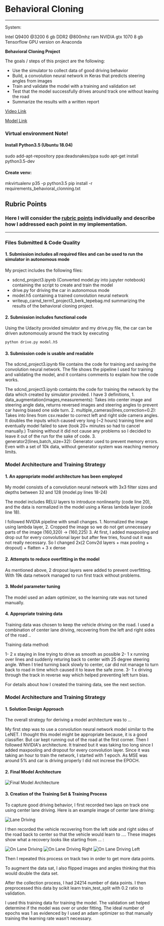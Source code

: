 # **Behavioral Cloning** 
---
System:

Intel Q9400 @3200
6 gb DDR2 @800mhz ram
NVIDIA gtx 1070 8 gb
Tensorflow GPU version on Anaconda

**Behavioral Cloning Project**

The goals / steps of this project are the following:
* Use the simulator to collect data of good driving behavior
* Build, a convolution neural network in Keras that predicts steering angles from images
* Train and validate the model with a training and validation set
* Test that the model successfully drives around track one without leaving the road
* Summarize the results with a written report

[Video Link](https://drive.google.com/file/d/0B1qa2SOuBDHOYVhYN1RTZ1dBTHc/view)

[Model Link](https://drive.google.com/open?id=0B1qa2SOuBDHOZk1jWC1ZTmtlU2M)

### Virtual environment Note!

#### Install Python3.5 (Ubuntu 18.04)
sudo add-apt-repository ppa:deadsnakes/ppa
sudo apt-get install python3.5-dev

#### Create venv: 
mkvirtualenv p35 -p python3.5
pip install -r requirements_behavioral_clonning.txt


## Rubric Points
### Here I will consider the [rubric points](https://review.udacity.com/#!/rubrics/432/view) individually and describe how I addressed each point in my implementation.  

---
### Files Submitted & Code Quality

#### 1. Submission includes all required files and can be used to run the simulator in autonomous mode

My project includes the following files:
* sdcnd_project3.ipynb (Converted model.py into jupyter notebook) containing the script to create and train the model
* drive.py for driving the car in autonomous mode
* model.h5 containing a trained convolution neural network 
* writeup_carnd_term1_project3_berk_tepebag.md summarizing the results of the behavioral cloning project.

#### 2. Submission includes functional code
Using the Udacity provided simulator and my drive.py file, the car can be driven autonomously around the track by executing 
```sh
python drive.py model.h5
```

#### 3. Submission code is usable and readable

The sdcnd_project3.ipynb file contains the code for training and saving the convolution neural network. The file shows the pipeline I used for training and validating the model, and it contains comments to explain how the code works.

The sdcnd_project3.ipynb containts the code for training the network by the data which created by simulator provided. I have 3 definitions,
	1. data_augmentation(images,measurements):
	Takes into center image and steering angle data, returns reversed images and steering angles to prevent car having biased one side turn.
	2. multiple_cameras(lines,correction=0.2):
	Takes into lines from csv.reader to correct left and right side camera angles. It doubles the inputs which caused very long (~2 hours) training time and eventually model failed to save (took 20+ minutes so had  to cancel manually.) Training without it did not cause any problems so I decided to leave it out of the run for the sake of code.
	3. generator2(lines,batch_size=32):
	Generator used to prevent memory errors. Even with a set of 10k data, without generator system was reaching memory limits. 

### Model Architecture and Training Strategy

#### 1. An appropriate model architecture has been employed

My model consists of a convolution neural network with 3x3 filter sizes and depths between 32 and 128 (model.py lines 18-24) 

The model includes RELU layers to introduce nonlinearity (code line 20), and the data is normalized in the model using a Keras lambda layer (code line 18). 

I followed NVIDIA pipeline with small changes.
	1. Normalized the image using lambda layer,
	2. Cropped the image so we do not get unnecessary parts of the image (160,320) -> (160,225)
	3. At first, I added maxpooling and drop out for every convolutional layer but after few tries, found out it was not really necessary.
	So I changed 2x(2 Conv2d layers + max pooling + dropout) + flatten + 3 x dense
	


#### 2. Attempts to reduce overfitting in the model

As mentioned above, 2 dropout layers were added to prevent overfitting. With 19k data network managed to run first track without problems. 

#### 3. Model parameter tuning

The model used an adam optimizer, so the learning rate was not tuned manually.

#### 4. Appropriate training data

Training data was chosen to keep the vehicle driving on the road. I used a combination of center lane driving, recovering from the left and right sides of the road ..

Training data method:

1- 2 x staying in line trying to drive as smooth as possible
2- 1 x running over lines and suddenly returing back to center with 25 degree steering angle. When I tried turning back slowly to center, car did not manage to turn back to road in time which caused it to leave the safe zone.
3- 1 x driving through the track in reverse way which helped preventing left turn bias. 

For details about how I created the training data, see the next section. 

### Model Architecture and Training Strategy

#### 1. Solution Design Approach

The overall strategy for deriving a model architecture was to ...

My first step was to use a convolution neural network model similar to the LeNET. I thought this model might be appropriate because, it is
a good classifier. But car kept running out of the road at the first corner. Then I followed NVIDIA's architecture. It trained but it was taking too long since I added maxpooling and dropout for every convolution layer. Since it was taking an hour to train the network, I started with 1 epoch. As MSE was around 5% and car is driving properly I did not increse the EPOCH.

#### 2. Final Model Architecture

![Final Model Architecture](https://user-images.githubusercontent.com/22501067/28742937-7e558ea0-7445-11e7-8380-d90d41eed172.PNG "Final Model Architecture")

#### 3. Creation of the Training Set & Training Process

To capture good driving behavior, I first recorded two laps on track one using center lane driving. Here is an example image of center lane driving:

![Lane Driving](https://user-images.githubusercontent.com/22501067/28742936-7e37118c-7445-11e7-9da7-62f249f68034.jpg)


I then recorded the vehicle recovering from the left side and right sides of the road back to center so that the vehicle would learn to .... These images show what a recovery looks like starting from ... :

![On Lane Driving](https://user-images.githubusercontent.com/22501067/28742938-7e6c2a20-7445-11e7-9887-1ad4cbb60382.JPG)
![On Lane Driving Right](https://user-images.githubusercontent.com/22501067/28742939-7e6c8100-7445-11e7-9b61-7c150adb8192.JPG)
![On Lane Driving Left](https://user-images.githubusercontent.com/22501067/28742940-7e6e4f3a-7445-11e7-9641-19c41c4a1b64.JPG)


Then I repeated this process on track two in order to get more data points.

To augment the data sat, I also flipped images and angles thinking that this would double the data set.

After the collection process, I had 24214 number of data points. I then preprocessed this data by scikit learn train_test_split with 0.2 ratio to validation.

I used this training data for training the model. The validation set helped determine if the model was over or under fitting. The ideal number of epochs was 1 as evidenced by  I used an adam optimizer so that manually training the learning rate wasn't necessary.
